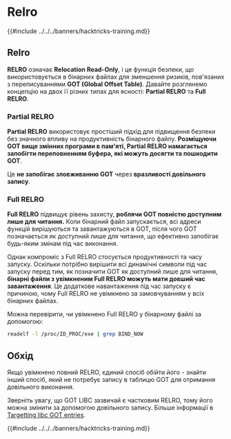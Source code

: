 # Relro

{{#include ../../../banners/hacktricks-training.md}}

## Relro

**RELRO** означає **Relocation Read-Only**, і це функція безпеки, що використовується в бінарних файлах для зменшення ризиків, пов'язаних з переписуваннями **GOT (Global Offset Table)**. Давайте розглянемо концепцію на двох її різних типах для ясності: **Partial RELRO** та **Full RELRO**.

### **Partial RELRO**

**Partial RELRO** використовує простіший підхід для підвищення безпеки без значного впливу на продуктивність бінарного файлу. **Розміщуючи GOT вище змінних програми в пам'яті, Partial RELRO намагається запобігти переповненням буфера, які можуть досягти та пошкодити GOT**.&#x20;

Це **не запобігає зловживанню GOT** через **вразливості довільного запису**.

### **Full RELRO**

**Full RELRO** підвищує рівень захисту, **роблячи GOT повністю доступним лише для читання.** Коли бінарний файл запускається, всі адреси функцій вирішуються та завантажуються в GOT, після чого GOT позначається як доступний лише для читання, що ефективно запобігає будь-яким змінам під час виконання.

Однак компроміс з Full RELRO стосується продуктивності та часу запуску. Оскільки потрібно вирішити всі динамічні символи під час запуску перед тим, як позначити GOT як доступний лише для читання, **бінарні файли з увімкненим Full RELRO можуть мати довший час завантаження**. Це додаткове навантаження під час запуску є причиною, чому Full RELRO не увімкнено за замовчуванням у всіх бінарних файлах.

Можна перевірити, чи увімкнено Full RELRO у бінарному файлі за допомогою:
```bash
readelf -l /proc/ID_PROC/exe | grep BIND_NOW
```
## Обхід

Якщо увімкнено повний RELRO, єдиний спосіб обійти його - знайти інший спосіб, який не потребує запису в таблицю GOT для отримання довільного виконання.

Зверніть увагу, що GOT LIBC зазвичай є частковим RELRO, тому його можна змінити за допомогою довільного запису. Більше інформації в [Targetting libc GOT entries](https://github.com/nobodyisnobody/docs/blob/main/code.execution.on.last.libc/README.md#1---targetting-libc-got-entries).

{{#include ../../../banners/hacktricks-training.md}}
